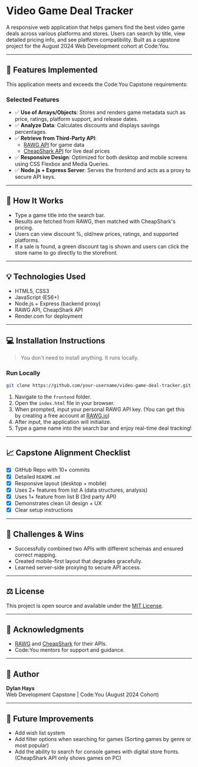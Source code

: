 # Video Game Deal Tracker

A responsive web application that helps gamers find the best video game deals across various platforms and stores. Users can search by title, view detailed pricing info, and see platform compatibility. Built as a capstone project for the August 2024 Web Development cohort at Code:You.

---

## 🚀 Features Implemented
This application meets and exceeds the Code:You Capstone requirements:

### Selected Features
- ✅ **Use of Arrays/Objects**: Stores and renders game metadata such as price, ratings, platform support, and release dates.
- ✅ **Analyze Data**: Calculates discounts and displays savings percentages.
- ✅ **Retrieve from Third-Party API**: 
  - [RAWG API](https://rawg.io/apidocs) for game data
  - [CheapShark API](https://apidocs.cheapshark.com/) for live deal prices
- ✅ **Responsive Design**: Optimized for both desktop and mobile screens using CSS Flexbox and Media Queries.
- ✅ **Node.js + Express Server**: Serves the frontend and acts as a proxy to secure API keys.

---

## 📖 How It Works
- Type a game title into the search bar.
- Results are fetched from RAWG, then matched with CheapShark's pricing.
- Users can view discount %, old/new prices, ratings, and supported platforms.
- If a sale is found, a green discount tag is shown and users can click the store name to go directly to the storefront.

---

## 💡 Technologies Used
- HTML5, CSS3
- JavaScript (ES6+)
- Node.js + Express (backend proxy)
- RAWG API, CheapShark API
- Render.com for deployment

---

## 💻 Installation Instructions
> You don't need to install anything. It runs locally.

### Run Locally
```bash
git clone https://github.com/your-username/video-game-deal-tracker.git
```
1. Navigate to the `frontend` folder.
2. Open the `index.html` file in your browser.
3. When prompted, input your personal RAWG API key. (You can get this by creating a free account at [RAWG.io](https://rawg.io/apidocs))
4. After input, the application will initialize.
5. Type a game name into the search bar and enjoy real-time deal tracking!

---

## 📈 Capstone Alignment Checklist
- [x] GitHub Repo with 10+ commits
- [x] Detailed `README.md`
- [x] Responsive layout (desktop + mobile)
- [x] Uses 2+ features from list A (data structures, analysis)
- [x] Uses 1+ feature from list B (3rd party API)
- [x] Demonstrates clean UI design + UX
- [x] Clear setup instructions

---

## 🤔 Challenges & Wins
- Successfully combined two APIs with different schemas and ensured correct mapping.
- Created mobile-first layout that degrades gracefully.
- Learned server-side proxying to secure API access.

---

## ⚖️ License
This project is open source and available under the [MIT License](LICENSE).

---

## 🙇️ Acknowledgments
- [RAWG](https://rawg.io/) and [CheapShark](https://cheapshark.com/) for their APIs.
- Code:You mentors for support and guidance.

---

## 👤 Author
**Dylan Hays**  
Web Development Capstone | Code:You (August 2024 Cohort)

---

## 🔄 Future Improvements
- Add wish list system
- Add filter options when searching for games (Sorting games by genre or most popular)
- Add the ability to search for console games with digital store fronts. (CheapShark API only shows games on PC)
